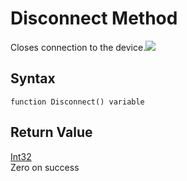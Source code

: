 # Disconnect Method

Closes connection to the device.![](blob:https://app.gitbook.com/c82e77da-02f6-4a59-9aad-c8d7054f0831)

## Syntax

```
function Disconnect() variable
```

## **Return Value**

[Int32](https://docs.microsoft.com/dotnet/api/system.int32)\
Zero on success
